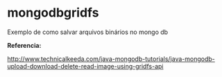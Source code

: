 # mongodbgridfs
Exemplo de como salvar arquivos binários no mongo db

<strong>Referencia:</strong>

http://www.technicalkeeda.com/java-mongodb-tutorials/java-mongodb-upload-download-delete-read-image-using-gridfs-api
